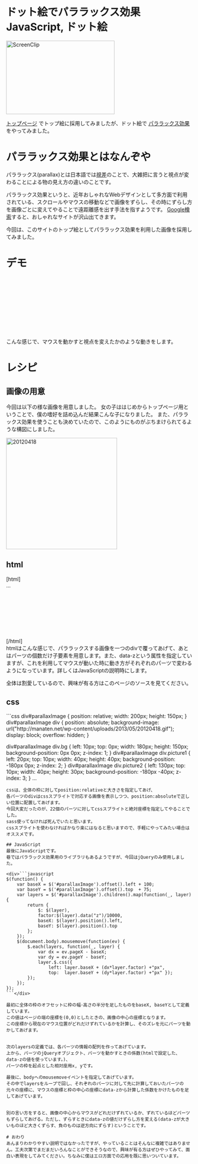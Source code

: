ドット絵でパララックス効果
JavaScript, ドット絵
=====
<a href="http://manaten.net/wp-content/uploads/2013/05/ScreenClip.png"><img src="http://manaten.net/wp-content/uploads/2013/05/ScreenClip.png" alt="ScreenClip" width="293" height="198" class="aligncenter size-full wp-image-428" /></a>

[トップページ](http://manaten.net/) でトップ絵に採用してみましたが、ドット絵で [パララックス効果](https://www.google.co.jp/search?q=%E3%83%91%E3%83%A9%E3%83%A9%E3%83%83%E3%82%AF%E3%82%B9%E5%8A%B9%E6%9E%9C) をやってみました。

<!--more-->
# パララックス効果とはなんぞや
パララックス(parallax)とは日本語では[視差](http://ja.wikipedia.org/wiki/%E8%A6%96%E5%B7%AE)のことで、大雑把に言うと視点が変わることによる物の見え方の違いのことです。


パララックス効果というと、近年おしゃれなWebデザインとして多方面で利用されている、スクロールやマウスの移動などで画像をずらし、その時にずらし方を画像ごとに変えてやることで遠距離感を出す手法を指すようです。
[Google検索](https://www.google.co.jp/search?q=%E3%83%91%E3%83%A9%E3%83%A9%E3%83%83%E3%82%AF%E3%82%B9%E5%8A%B9%E6%9E%9C)すると、おしゃれなサイトが沢山出てきます。

今回は、このサイトのトップ絵としてパララックス効果を利用した画像を採用してみました。

# デモ
<style>
<!--
div#parallaxImage { position: relative; width: 200px; height: 150px; }
div#parallaxImage div { position: absolute; background-image: url("http://manaten.net/wp-content/uploads/2013/05/20120418.gif"); display: block; overflow: hidden; }
div#parallaxImage div.bg { left: 10px; top: 0px; width: 180px; height: 150px; background-position: 0px 0px; z-index: 1; }
div#parallaxImage div.picture1 { left: 20px; top: 10px; width: 40px; height: 40px; background-position: -180px 0px; z-index: 2; }
div#parallaxImage div.picture2 { left: 130px; top: 10px; width: 40px; height: 30px; background-position: -180px -40px; z-index: 3; }
div#parallaxImage div.chair1 { left: 40px; top: 60px; width: 30px; height: 50px; background-position: -180px -70px; z-index: 4; }
div#parallaxImage div.chair2 { left: 90px; top: 60px; width: 30px; height: 40px; background-position: -210px -70px; z-index: 5; }
div#parallaxImage div.chair3 { left: 140px; top: 60px; width: 40px; height: 50px; background-position: -220px 0px; z-index: 6; }
div#parallaxImage div.table1 { left: 10px; top: 80px; width: 40px; height: 40px; background-position: -240px -170px; z-index: 7; }
div#parallaxImage div.table2 { left: 110px; top: 80px; width: 50px; height: 40px; background-position: -210px -110px; z-index: 8; }
div#parallaxImage div.dish1 { left: 10px; top: 70px; width: 30px; height: 20px; background-position: -240px -150px; z-index: 9; }
div#parallaxImage div.spoon1 { left: 20px; top: 70px; width: 20px; height: 20px; background-position: -240px -270px; z-index: 10; }
div#parallaxImage div.coffee1 { left: 0px; top: 60px; width: 30px; height: 20px; background-position: -240px -250px; z-index: 11; }
div#parallaxImage div.parfait { left: 140px; top: 50px; width: 30px; height: 40px; background-position: -260px 0px; z-index: 12; }
div#parallaxImage div.blackboard { left: 150px; top: 80px; width: 50px; height: 70px; background-position: -250px -40px; z-index: 13; }
div#parallaxImage div.flower { left: 170px; top: 20px; width: 30px; height: 40px; background-position: -240px -210px; z-index: 14; }
div#parallaxImage div.waitress { left: 20px; top: 0px; width: 140px; height: 150px; background-position: 0px -150px; z-index: 15; }
div#parallaxImage div.dish2 { left: 10px; top: 20px; width: 40px; height: 30px; background-position: -140px -150px; z-index: 16; }
div#parallaxImage div.cake { left: 10px; top: 10px; width: 30px; height: 40px; background-position: -140px -260px; z-index: 17; }
div#parallaxImage div.spoon2 { left: 140px; top: 10px; width: 40px; height: 30px; background-position: -180px -190px; z-index: 18; }
div#parallaxImage div.soda { left: 10px; top: 90px; width: 40px; height: 60px; background-position: -140px -180px; z-index: 19; }
div#parallaxImage div.dish3 { left: 120px; top: 100px; width: 50px; height: 40px; background-position: -180px -150px; z-index: 20; }
div#parallaxImage div.milk { left: 120px; top: 80px; width: 30px; height: 20px; background-position: -140px -240px; z-index: 21; }
div#parallaxImage div.coffee2 { left: 130px; top: 90px; width: 60px; height: 40px; background-position: -180px -240px; z-index: 22; }
-->
</style>

<div id="parallaxImage">
	<div class="bg"         data-z="-600"></div>
	<div class="picture1"   data-z="-570"></div>
	<div class="picture2"   data-z="-530"></div>
	<div class="chair1"     data-z="-500"></div>
	<div class="chair2"     data-z="-480"></div>
	<div class="chair3"     data-z="-450"></div>
	<div class="table1"     data-z="-400"></div>
	<div class="table2"     data-z="-350"></div>
	<div class="dish1"      data-z="-300"></div>
	<div class="spoon1"     data-z="-250"></div>
	<div class="coffee1"    data-z="-200"></div>
	<div class="parfait"    data-z="-150"></div>
	<div class="blackboard" data-z="-100"></div>
	<div class="flower"     data-z="-50"></div>
	<div class="waitress"   data-z="100"></div>
	<div class="dish2"      data-z="200"></div>
	<div class="cake"       data-z="300"></div>
	<div class="spoon2"     data-z="350"></div>
	<div class="soda"       data-z="400"></div>
	<div class="dish3"      data-z="420"></div>
	<div class="milk"       data-z="460"></div>
	<div class="coffee2"    data-z="500"></div>
</div>

<script type="text/javascript" src="http://ajax.googleapis.com/ajax/libs/jquery/1.7.2/jquery.min.js"></script>
<script type='text/javascript'>
$(function() {
	var baseX = $('#parallaxImage').offset().left + 100;
	var baseY = $('#parallaxImage').offset().top  + 75;
	var layers = $('#parallaxImage').children().map(function(_, layer) {
		return {
			$: $(layer),
			factor:$(layer).data("z")/10000,
			baseX: $(layer).position().left,
			baseY: $(layer).position().top
		};
	});
	$(document.body).mousemove(function(ev) {
		$.each(layers, function(_, layer) {
			var dx = ev.pageX - baseX;
			var dy = ev.pageY - baseY;
			layer.$.css({
				left: layer.baseX + (dx*layer.factor) +"px",
				top:  layer.baseY + (dy*layer.factor) +"px" });
		});
	});
});
</script>


こんな感じで、マウスを動かすと視点を変えたかのような動きをします。

# レシピ
## 画像の用意
今回は以下の様な画像を用意しました。
女の子ははじめからトップページ用ということで、僕の嗜好を詰め込んだ結果こんな子になりました。
また、パララックス効果を使うことも決めていたので、このようにものがぶちまけられてるような構図にしました。


<a href="http://manaten.net/wp-content/uploads/2013/05/20120418.gif"><img src="http://manaten.net/wp-content/uploads/2013/05/20120418.gif" alt="20120418" width="300" height="300" class="alignnone size-full wp-image-319" /></a>

## html
<div>[html]
<div id="parallaxImage">
	<div class="bg"       data-z="-600"></div>
	<div class="picture1" data-z="-570"></div>
	<div class="picture2" data-z="-530"></div>
...
</div>
[/html]</div>
htmlはこんな感じで、パララックスする画像を一つのdivで覆ってあげて、あとはパーツの個数だけ子要素を用意します。また、data-zという属性を指定していますが、これを利用してマウスが動いた時に動き方がそれぞれのパーツで変わるようになっています。詳しくはJavaScriptの説明時にします。


全体は割愛しているので、興味が有る方はこのページのソースを見てください。

## css
<div>```css
div#parallaxImage { position: relative; width: 200px; height: 150px; }
div#parallaxImage div { position: absolute; background-image: url("http://manaten.net/wp-content/uploads/2013/05/20120418.gif"); display: block; overflow: hidden; }

div#parallaxImage div.bg { left: 10px; top: 0px; width: 180px; height: 150px; background-position: 0px 0px; z-index: 1; }
div#parallaxImage div.picture1 { left: 20px; top: 10px; width: 40px; height: 40px; background-position: -180px 0px; z-index: 2; }
div#parallaxImage div.picture2 { left: 130px; top: 10px; width: 40px; height: 30px; background-position: -180px -40px; z-index: 3; }
...
```</div>
cssは、全体の枠に対してposition:relativeと大きさを指定してあげ、
各パーツのdivはcssスプライトで対応する画像を表示しつつ、position:absoluteで正しい位置に配置してあげます。
今回大変だったのが、22個のパーツに対してcssスプライトと絶対座標を指定してやることでした。
sass使ってなければ死んでいたと思います。
cssスプライトを使わなければかなり楽にはなると思いますので、手軽にやってみたい場合はオススメです。

## JavaScript
最後にJavaScriptです。
巷ではパララックス効果用のライブラリもあるようですが、今回はjQueryのみ使用しました。

<div>```javascript
$(function() {
	var baseX = $('#parallaxImage').offset().left + 100;
	var baseY = $('#parallaxImage').offset().top  + 75;
	var layers = $('#parallaxImage').children().map(function(_, layer) {
		return {
			$: $(layer),
			factor:$(layer).data("z")/10000,
			baseX: $(layer).position().left,
			baseY: $(layer).position().top
		};
	});
	$(document.body).mousemove(function(ev) {
		$.each(layers, function(_, layer) {
			var dx = ev.pageX - baseX;
			var dy = ev.pageY - baseY;
			layer.$.css({
				left: layer.baseX + (dx*layer.factor) +"px",
				top:  layer.baseY + (dy*layer.factor) +"px" });
		});
	});
});
```</div>

最初に全体の枠のオフセットに枠の幅･高さの半分を足したものをbaseX, baseYとして定義しています。
この値はページの端の座標を(0,0)としたときの、画像の中心の座標となります。
この座標から現在のマウス位置がどれだけずれているかを計算し、そのズレを元にパーツを動かしてあげます。


次のlayersの定義では、各パーツの情報の配列を作ってあげています。
上から、パーツのjQueryオブジェクト、パーツを動かすときの係数(htmlで設定した、data-zの値を使っています。)、
パーツの枠を起点とした相対座用x, yです。

最後に、bodyへのmousemoveイベントを指定してあげています。
その中でlayersをループで回し、それぞれのパーツに対して先に計算しておいたパーツの元々の座標に、マウスの座標と枠の中心の座標にdata-zから計算した係数をかけたものを足してあげています。


別の言い方をすると、画像の中心からマウスがどれだけずれているか、ずれているほどパーツもずらしてあげる。ただし、ずらすときにdata-zの値だけずらし方を変える(data-zが大きいものほど大きくずらす、負のものは逆方向にずらす)ということです。

# おわり
あんまりわかりやすい説明ではなかったですが、やっていることはそんなに複雑ではありません。工夫次第でまだまだいろんなことができそうなので、興味が有る方はぜひやってみて、面白い表現をしてみてください。ちなみに僕はエロ方面での応用を既に思いついています。
